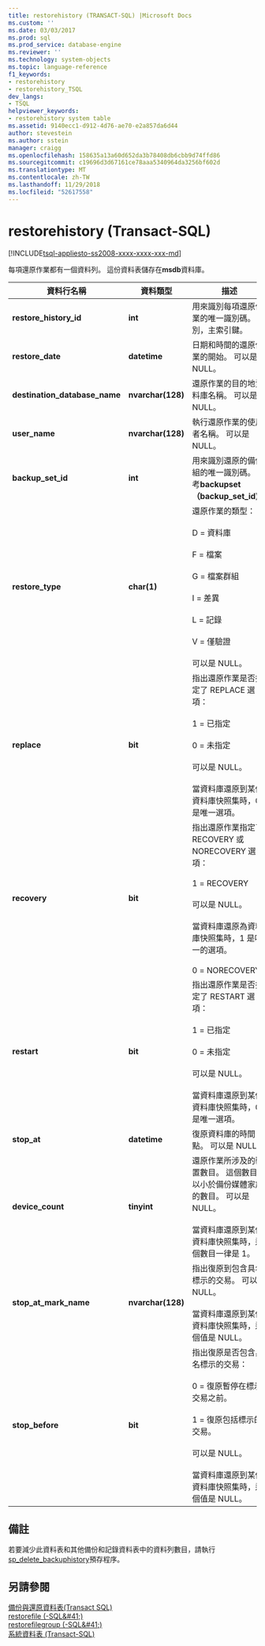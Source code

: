 ```yaml
---
title: restorehistory (TRANSACT-SQL) |Microsoft Docs
ms.custom: ''
ms.date: 03/03/2017
ms.prod: sql
ms.prod_service: database-engine
ms.reviewer: ''
ms.technology: system-objects
ms.topic: language-reference
f1_keywords:
- restorehistory
- restorehistory_TSQL
dev_langs:
- TSQL
helpviewer_keywords:
- restorehistory system table
ms.assetid: 9140ecc1-d912-4d76-ae70-e2a857da6d44
author: stevestein
ms.author: sstein
manager: craigg
ms.openlocfilehash: 158635a13a60d652da3b78408db6cbb9d74ffd86
ms.sourcegitcommit: c19696d3d67161ce78aaa5340964da3256bf602d
ms.translationtype: MT
ms.contentlocale: zh-TW
ms.lasthandoff: 11/29/2018
ms.locfileid: "52617558"
---
```

# <a name="restorehistory-transact-sql"></a>restorehistory (Transact-SQL)
[!INCLUDE[tsql-appliesto-ss2008-xxxx-xxxx-xxx-md](../../includes/tsql-appliesto-ss2008-xxxx-xxxx-xxx-md.md)]

  每項還原作業都有一個資料列。 這份資料表儲存在**msdb**資料庫。  
  
|資料行名稱|資料類型|描述|  
|-----------------|---------------|-----------------|  
|**restore_history_id**|**int**|用來識別每項還原作業的唯一識別碼。 識別，主索引鍵。|  
|**restore_date**|**datetime**|日期和時間的還原作業的開始。 可以是 NULL。|  
|**destination_database_name**|**nvarchar(128)**|還原作業的目的地資料庫名稱。 可以是 NULL。|  
|**user_name**|**nvarchar(128)**|執行還原作業的使用者名稱。 可以是 NULL。|  
|**backup_set_id**|**int**|用來識別還原的備份組的唯一識別碼。 參考**backupset （backup_set_id)**。|  
|**restore_type**|**char(1)**|還原作業的類型：<br /><br /> D = 資料庫<br /><br /> F = 檔案<br /><br /> G = 檔案群組<br /><br /> I = 差異<br /><br /> L = 記錄<br /><br /> V = 僅驗證<br /><br /> 可以是 NULL。|  
|**replace**|**bit**|指出還原作業是否指定了 REPLACE 選項：<br /><br /> 1 = 已指定<br /><br /> 0 = 未指定<br /><br /> 可以是 NULL。<br /><br /> 當資料庫還原到某個資料庫快照集時，0 是唯一選項。|  
|**recovery**|**bit**|指出還原作業指定了 RECOVERY 或 NORECOVERY 選項：<br /><br /> 1 = RECOVERY<br /><br /> 可以是 NULL。<br /><br /> 當資料庫還原為資料庫快照集時，1 是唯一的選項。<br /><br /> 0 = NORECOVERY|  
|**restart**|**bit**|指出還原作業是否指定了 RESTART 選項：<br /><br /> 1 = 已指定<br /><br /> 0 = 未指定<br /><br /> 可以是 NULL。<br /><br /> 當資料庫還原到某個資料庫快照集時，0 是唯一選項。|  
|**stop_at**|**datetime**|復原資料庫的時間點。 可以是 NULL。|  
|**device_count**|**tinyint**|還原作業所涉及的裝置數目。 這個數目可以小於備份媒體家族的數目。 可以是 NULL。<br /><br /> 當資料庫還原到某個資料庫快照集時，這個數目一律是 1。|  
|**stop_at_mark_name**|**nvarchar(128)**|指出復原到包含具名標示的交易。 可以是 NULL。<br /><br /> 當資料庫還原到某個資料庫快照集時，這個值是 NULL。|  
|**stop_before**|**bit**|指出復原是否包含具名標示的交易：<br /><br /> 0 = 復原暫停在標示交易之前。<br /><br /> 1 = 復原包括標示的交易。<br /><br /> 可以是 NULL。<br /><br /> 當資料庫還原到某個資料庫快照集時，這個值是 NULL。|  
  
## <a name="remarks"></a>備註  
 若要減少此資料表和其他備份和記錄資料表中的資料列數目，請執行[sp_delete_backuphistory](../../relational-databases/system-stored-procedures/sp-delete-backuphistory-transact-sql.md)預存程序。  
  
## <a name="see-also"></a>另請參閱  
 [備份與還原資料表&#40;Transact SQL&#41;](../../relational-databases/system-tables/backup-and-restore-tables-transact-sql.md)   
 [restorefile &#40;-SQL&AMP;#41;&#41;](../../relational-databases/system-tables/restorefile-transact-sql.md)   
 [restorefilegroup &#40;-SQL&AMP;#41;&#41;](../../relational-databases/system-tables/restorefilegroup-transact-sql.md)   
 [系統資料表 &#40;Transact-SQL&#41;](../../relational-databases/system-tables/system-tables-transact-sql.md)  
  
  
